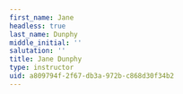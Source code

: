 ```yaml
---
first_name: Jane
headless: true
last_name: Dunphy
middle_initial: ''
salutation: ''
title: Jane Dunphy
type: instructor
uid: a809794f-2f67-db3a-972b-c868d30f34b2
---
```

